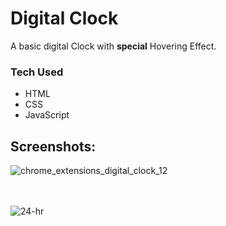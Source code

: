 # Digital Clock

<p>A basic digital Clock with <strong>special</strong> Hovering Effect.</p>
<h3>Tech Used </h3>
<ul>
  <li>HTML</li>
  <li>CSS</li>
  <li>JavaScript</li>
</ul>

<h2>Screenshots:</h2>


![chrome_extensions_digital_clock_12](https://user-images.githubusercontent.com/66233331/185108760-138e8d50-ee0d-4adc-8441-ced244beeedf.jpg)

</br></br>
![24-hr](https://user-images.githubusercontent.com/66233331/185108892-8e197d74-39d4-498c-857b-5a5af13621b7.jpg)

